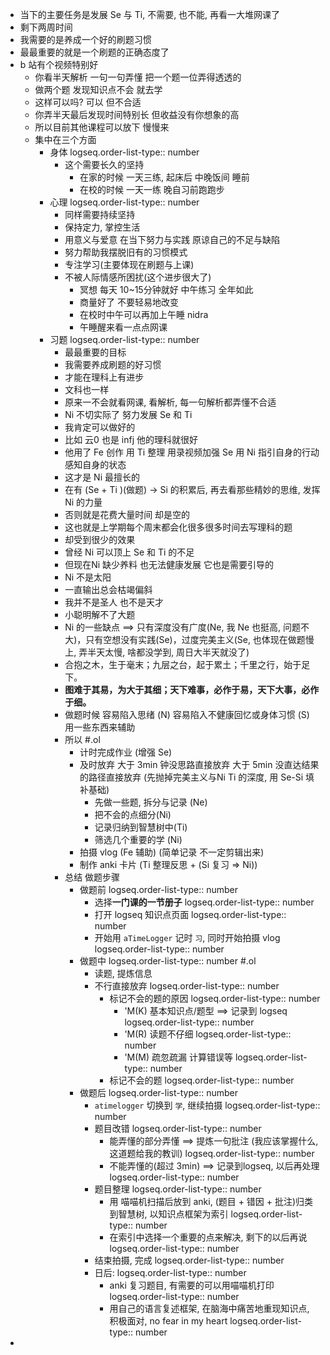 - 当下的主要任务是发展 Se 与 Ti, 不需要, 也不能, 再看一大堆网课了
- 剩下两周时间
- 我需要的是养成一个好的刷题习惯
- 最最重要的就是一个刷题的正确态度了
- b 站有个视频特别好
	- 你看半天解析 一句一句弄懂 把一个题一位弄得透透的
	- 做两个题 发现知识点不会 就去学
	- 这样可以吗? 可以 但不合适
	- 你弄半天最后发现时间特别长 但收益没有你想象的高
	- 所以目前其他课程可以放下 慢慢来
	- 集中在三个方面
		- 身体
		  logseq.order-list-type:: number
			- 这个需要长久的坚持
				- 在家的时候  一天三练, 起床后 中晚饭间 睡前
				- 在校的时候 一天一练 晚自习前跑跑步
		- 心理
		  logseq.order-list-type:: number
			- 同样需要持续坚持
			- 保持定力, 掌控生活
			- 用意义与爱意 在当下努力与实践 原谅自己的不足与缺陷
			- 努力帮助我摆脱旧有的习惯模式
			- 专注学习(主要体现在刷题与上课)
			- 不被人际情感所困扰(这个进步很大了)
				- 冥想 每天 10~15分钟就好 中午练习 全年如此
				- 商量好了 不要轻易地改变
				- 在校时中午可以再加上午睡 nidra
				- 午睡醒来看一点点网课
		- 习题
		  logseq.order-list-type:: number
			- 最最重要的目标
			- 我需要养成刷题的好习惯
			- 才能在理科上有进步
			- 文科也一样
			- 原来一不会就看网课, 看解析, 每一句解析都弄懂不合适
			- Ni 不切实际了 努力发展 Se 和 Ti
			- 我肯定可以做好的
			- 比如 云0 也是 infj 他的理科就很好
			- 他用了 Fe 创作 用 Ti 整理 用录视频加强 Se 用 Ni 指引自身的行动 感知自身的状态
			- 这才是 Ni 最擅长的
			- 在有 (Se + Ti )(做题) -> Si 的积累后, 再去看那些精妙的思维, 发挥 Ni 的力量
			- 否则就是花费大量时间 却是空的
			- 这也就是上学期每个周末都会化很多很多时间去写理科的题
			- 却受到很少的效果
			- 曾经 Ni 可以顶上 Se 和 Ti 的不足
			- 但现在Ni 缺少养料 也无法健康发展 它也是需要引导的
			- Ni 不是太阳
			- 一直输出总会枯竭偏斜
			- 我并不是圣人 也不是天才
			- 小聪明解不了大题
			- Ni 的一些缺点 ==> 只有深度没有广度(Ne, 我 Ne 也挺高, 问题不大)，只有空想没有实践(Se)，过度完美主义(Se, 也体现在做题慢上, 弄半天太慢, 啥都没学到, 周日大半天就没了)
			- 合抱之木，生于毫末；九层之台，起于累土；千里之行，始于足下。
			- **图难于其易，为大于其细；天下难事，必作于易，天下大事，必作于细。**
			- 做题时候 容易陷入思绪 (N) 容易陷入不健康回忆或身体习惯 (S) 用一些东西来辅助
			- 所以 #.ol
				- 计时完成作业 (增强 Se)
				- 及时放弃 大于 3min 钟没思路直接放弃 大于 5min 没直达结果的路径直接放弃 (先抛掉完美主义与Ni Ti 的深度, 用 Se-Si 填补基础)
					- 先做一些题, 拆分与记录 (Ne)
					- 把不会的点细分(Ni)
					- 记录归纳到智慧树中(Ti)
					- 筛选几个重要的学 (Ni)
				- 拍摄 vlog (Fe 辅助) (简单记录 不一定剪辑出来)
				- 制作 anki 卡片 (Ti 整理反思 + (Si 复习 => Ni))
			- 总结 做题步骤
				- 做题前
				  logseq.order-list-type:: number
					- 选择**一门课的一节册子**
					  logseq.order-list-type:: number
					- 打开 logseq 知识点页面
					  logseq.order-list-type:: number
					- 开始用 `aTimeLogger` 记时 `习`, 同时开始拍摄 vlog
					  logseq.order-list-type:: number
				- 做题中
				  logseq.order-list-type:: number #.ol
					- 读题, 提炼信息
					- 不行直接放弃
					  logseq.order-list-type:: number
						- 标记不会的题的原因 
						  logseq.order-list-type:: number
							- 'M(K) 基本知识点/题型 ==> 记录到 logseq
							  logseq.order-list-type:: number
							- 'M(R) 读题不仔细
							  logseq.order-list-type:: number
							- 'M(M) 疏忽疏漏 计算错误等
							  logseq.order-list-type:: number
						- 标记不会的题
						  logseq.order-list-type:: number
				- 做题后
				  logseq.order-list-type:: number
					- `atimelogger` 切换到 `学`, 继续拍摄
					  logseq.order-list-type:: number
					- 题目改错
					  logseq.order-list-type:: number
						- 能弄懂的部分弄懂 ==> 提炼一句批注 (我应该掌握什么, 这道题给我的教训)
						  logseq.order-list-type:: number
						- 不能弄懂的(超过 3min) ==> 记录到logseq, 以后再处理
						  logseq.order-list-type:: number
					- 题目整理
					  logseq.order-list-type:: number
						- 用 喵喵机扫描后放到 anki, (题目 + 错因  + 批注)归类到智慧树, 以知识点框架为索引
						  logseq.order-list-type:: number
						- 在索引中选择一个重要的点来解决, 剩下的以后再说
						  logseq.order-list-type:: number
					- 结束拍摄, 完成
					  logseq.order-list-type:: number
					- 日后:
					  logseq.order-list-type:: number
						- anki 复习题目, 有需要的可以用喵喵机打印
						  logseq.order-list-type:: number
						- 用自己的语言复述框架, 在脑海中痛苦地重现知识点, 积极面对, no fear in my heart
						  logseq.order-list-type:: number
-